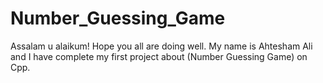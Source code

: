 # Number_Guessing_Game

Assalam u alaikum!
Hope you all are doing well. My name is Ahtesham Ali and I have complete my first project about (Number Guessing Game) on Cpp. 
